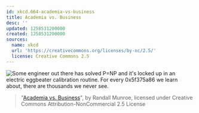 ```yaml
---
id: xkcd.664-academia-vs-business
title: Academia vs. Business
desc: ''
updated: 1258531200000
created: 1258531200000
sources:
  name: xkcd
  url: 'https://creativecommons.org/licenses/by-nc/2.5/'
  license: Creative Commons 2.5
---
```

![Some engineer out there has solved P=NP and it's locked up in an electric eggbeater calibration routine.  For every 0x5f375a86 we learn about, there are thousands we never see.](https://imgs.xkcd.com/comics/academia_vs_business.png)
> "[Academia vs. Business](https://xkcd.com/664/)", by Randall Munroe, licensed under Creative Commons Attribution-NonCommercial 2.5 License
